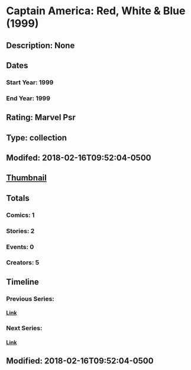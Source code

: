# Captain America: Red, White & Blue (1999)
## Description: None
## Dates
### Start Year: 1999
### End Year: 1999
## Rating: Marvel Psr
## Type: collection
## Modifed: 2018-02-16T09:52:04-0500
## [Thumbnail](http://i.annihil.us/u/prod/marvel/i/mg/f/80/5a86efed60da4.jpg)
## Totals
### Comics: 1
### Stories: 2
### Events: 0
### Creators: 5
## Timeline
### Previous Series: 
#### [Link]()
### Next Series: 
#### [Link]()
## Modified: 2018-02-16T09:52:04-0500